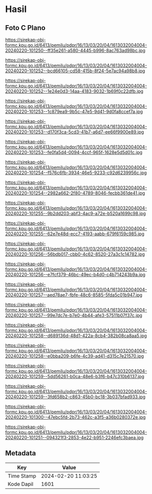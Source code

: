 # Hasil

## Foto C Plano

https://sirekap-obj-formc.kpu.go.id/6413/pemilu/pdpr/16/13/03/20/04/1613032004004-20240220-101250--ff35e261-a580-4445-b996-8ac763ad98bc.jpg

https://sirekap-obj-formc.kpu.go.id/6413/pemilu/pdpr/16/13/03/20/04/1613032004004-20240220-101252--bcd66105-cd58-415b-8f24-5e7ac94a98b8.jpg

https://sirekap-obj-formc.kpu.go.id/6413/pemilu/pdpr/16/13/03/20/04/1613032004004-20240220-101252--1e24e0d3-14aa-4183-9032-1b69f0c22dfb.jpg

https://sirekap-obj-formc.kpu.go.id/6413/pemilu/pdpr/16/13/03/20/04/1613032004004-20240220-101253--1c879ea9-9b5c-47e5-9d41-9d0fa8ccef7a.jpg

https://sirekap-obj-formc.kpu.go.id/6413/pemilu/pdpr/16/13/03/20/04/1613032004004-20240220-101253--d170f3ca-5cd3-41b7-a6d7-ee66f9900e89.jpg

https://sirekap-obj-formc.kpu.go.id/6413/pemilu/pdpr/16/13/03/20/04/1613032004004-20240220-101253--fe0fa5d4-0094-4ccf-965f-1628e5d5d01c.jpg

https://sirekap-obj-formc.kpu.go.id/6413/pemilu/pdpr/16/13/03/20/04/1613032004004-20240220-101254--f576c6fb-3934-46e5-9233-c92d6239956c.jpg

https://sirekap-obj-formc.kpu.go.id/6413/pemilu/pdpr/16/13/03/20/04/1613032004004-20240220-101254--2982a662-2f80-4789-8046-fecbb361de41.jpg

https://sirekap-obj-formc.kpu.go.id/6413/pemilu/pdpr/16/13/03/20/04/1613032004004-20240220-101255--9b2dd203-abf3-4ac9-a72e-b520a1699c98.jpg

https://sirekap-obj-formc.kpu.go.id/6413/pemilu/pdpr/16/13/03/20/04/1613032004004-20240220-101255--62e7e48d-ecc7-4193-aabb-679f6159c985.jpg

https://sirekap-obj-formc.kpu.go.id/6413/pemilu/pdpr/16/13/03/20/04/1613032004004-20240220-101256--56bdb017-cbb0-4c62-8520-27a3c1c14782.jpg

https://sirekap-obj-formc.kpu.go.id/6413/pemilu/pdpr/16/13/03/20/04/1613032004004-20240220-101256--e7fcf379-46bc-49ec-b4d0-c4b714243b9a.jpg

https://sirekap-obj-formc.kpu.go.id/6413/pemilu/pdpr/16/13/03/20/04/1613032004004-20240220-101257--aed78ae7-fbfe-48c6-8585-5fda5c01b947.jpg

https://sirekap-obj-formc.kpu.go.id/6413/pemilu/pdpr/16/13/03/20/04/1613032004004-20240220-101257--99e7dc7e-b7e0-4b44-afe3-57511b07f37c.jpg

https://sirekap-obj-formc.kpu.go.id/6413/pemilu/pdpr/16/13/03/20/04/1613032004004-20240220-101258--d689136d-48d1-422a-8cb4-382b08ca8aa5.jpg

https://sirekap-obj-formc.kpu.go.id/6413/pemilu/pdpr/16/13/03/20/04/1613032004004-20240220-101258--e0bba209-b6fe-4c39-ad41-d315c7e21570.jpg

https://sirekap-obj-formc.kpu.go.id/6413/pemilu/pdpr/16/13/03/20/04/1613032004004-20240220-101259--5dd56261-b0ca-48e6-b3f6-b47c310b6137.jpg

https://sirekap-obj-formc.kpu.go.id/6413/pemilu/pdpr/16/13/03/20/04/1613032004004-20240220-101259--3fd658b2-c863-45b0-bc18-3b037bfad933.jpg

https://sirekap-obj-formc.kpu.go.id/6413/pemilu/pdpr/16/13/03/20/04/1613032004004-20240220-101300--47ebc5fd-2b73-462c-a3f5-a36b0280372e.jpg

https://sirekap-obj-formc.kpu.go.id/6413/pemilu/pdpr/16/13/03/20/04/1613032004004-20240220-101251--094321f3-2853-4e22-b951-2246efc3baea.jpg


## Metadata

| Key        | Value               |
| ---------- | ------------------- |
| Time Stamp | 2024-02-20 11:03:25 |
| Kode Dapil | 1601                |



